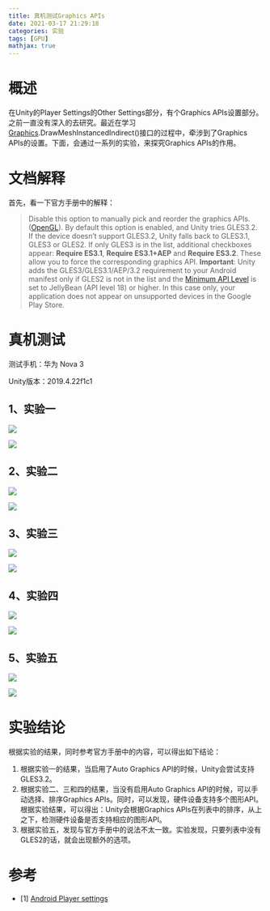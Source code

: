 ```yaml
---
title: 真机测试Graphics APIs
date: 2021-03-17 21:29:18
categories: 实验
tags: [GPU]
mathjax: true
---
```


# 概述

在Unity的Player Settings的Other Settings部分，有个Graphics APIs设置部分。之前一直没有深入的去研究。<!--more-->最近在学习[Graphics](https://docs.unity3d.com/ScriptReference/Graphics.html).DrawMeshInstancedIndirect()接口的过程中，牵涉到了Graphics APIs的设置。下面，会通过一系列的实验，来探究Graphics APIs的作用。

# 文档解释

首先，看一下官方手册中的解释：

> Disable this option to manually pick and reorder the graphics APIs. ([OpenGL](https://developer.android.com/guide/topics/graphics/opengl.html)). By default this option is enabled, and Unity tries GLES3.2. If the device doesn’t support GLES3.2, Unity falls back to GLES3.1, GLES3 or GLES2. If only GLES3 is in the list, additional checkboxes appear: **Require ES3.1**, **Require ES3.1+AEP** and **Require ES3.2**. These allow you to force the corresponding graphics API.
> **Important**: Unity adds the GLES3/GLES3.1/AEP/3.2 requirement to your Android manifest only if GLES2 is not in the list and the [Minimum API Level](https://docs.unity3d.com/Manual/class-PlayerSettingsAndroid.html#minAPIlevel) is set to JellyBean (API level 18) or higher. In this case only, your application does not appear on unsupported devices in the Google Play Store.

# 真机测试

测试手机：华为 Nova 3

Unity版本：2019.4.22f1c1

## 1、实验一

![](https://cdn.jsdelivr.net/gh/bzyzhang/ImgHosting//img/2021-3-17/20210317225214.png)

![](https://cdn.jsdelivr.net/gh/bzyzhang/ImgHosting//img/2021-3-17/20210317225239.png)

## 2、实验二

![](https://cdn.jsdelivr.net/gh/bzyzhang/ImgHosting//img/2021-3-17/20210317225759.png)

![](https://cdn.jsdelivr.net/gh/bzyzhang/ImgHosting//img/2021-3-17/20210317225818.png)

## 3、实验三

![](https://cdn.jsdelivr.net/gh/bzyzhang/ImgHosting//img/2021-3-17/20210317225916.png)

![](https://cdn.jsdelivr.net/gh/bzyzhang/ImgHosting//img/2021-3-17/20210317225932.png)

## 4、实验四

![](https://cdn.jsdelivr.net/gh/bzyzhang/ImgHosting//img/2021-3-17/20210317230033.png)

![](https://cdn.jsdelivr.net/gh/bzyzhang/ImgHosting//img/2021-3-17/20210317230049.png)

## 5、实验五

![](https://cdn.jsdelivr.net/gh/bzyzhang/ImgHosting//img/2021-3-17/20210317230317.png)

![](https://cdn.jsdelivr.net/gh/bzyzhang/ImgHosting//img/2021-3-17/20210317230335.png)

# 实验结论

根据实验的结果，同时参考官方手册中的内容，可以得出如下结论：

1. 根据实验一的结果，当启用了Auto Graphics API的时候，Unity会尝试支持GLES3.2。
2. 根据实验二、三和四的结果，当没有启用Auto Graphics API的时候，可以手动选择、排序Graphics APIs。同时，可以发现，硬件设备支持多个图形API。根据实验结果，可以得出：Unity会根据Graphics APIs在列表中的排序，从上之下，检测硬件设备是否支持相应的图形API。
3. 根据实验五，发现与官方手册中的说法不太一致。实验发现，只要列表中没有GLES2的话，就会出现额外的选项。

# 参考

- [1] [Android Player settings](https://docs.unity3d.com/Manual/class-PlayerSettingsAndroid.html#Other)